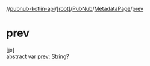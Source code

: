 //[pubnub-kotlin-api](../../../../index.md)/[[root]](../../index.md)/[PubNub](../index.md)/[MetadataPage](index.md)/[prev](prev.md)

# prev

[js]\
abstract var [prev](prev.md): [String](https://kotlinlang.org/api/core/kotlin-stdlib/kotlin/-string/index.html)?
